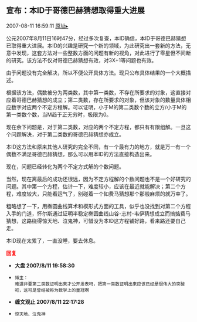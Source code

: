 ## 宣布：本ID于哥德巴赫猜想取得重大进展
2007-08-11 16:59:11
[原址▸](http://www.fxgan.com/chan_time/2007_07_12/588.htm)


公元2007年8月11日16时47分，经过多次复查，本ID确信，本ID于哥德巴赫猜想已取得重大进展。本ID的兴趣是研究一个新的领域，为此研究出一套新的方法，无意中发现，这套方法对一些整数方面的问题有新的视角，对此进行了零星但不间断的研究。该方法不仅对哥德巴赫猜想有效，对3X+1等问题也有效。

由于问题没有完全解决，所以不便公开具体方法。现只公布具体结果的一个大概描述。

根据该方法，偶数被分为两类数，其中第一类数，不存在所要求的对象，这直接对应着哥德巴赫猜想的成立；第二类数，存在所要求的对象，但该对象的数量具体相应数字对应两个不定方程解。可以证明，小于M的第二类数个数的立方/小于M的第一类数个数，当M趋于正无穷时，极限为0。

现在余下问题是，对于第二类数，对应的两个不定方程，都只有有限组解。一旦这个问题解决，对于第二类数的哥德巴赫猜想亦成立。

本ID这方法和原来其他人研究的完全不同，有一个最有力的地方，就是万一有一个偶数不满足哥德巴赫猜想，那么可以用本ID的方法直接构造出来。

现在，问题已经转化为两个不定方式解的个数问题。

当然，现在离最后的成功还很远，因为不定方程解的个数问题也不是一个好研究的问题。其中第一个方程，估计一下，难度较小，应该在最近就能解决；第二个方程，难度较大，只能看运气了，别碰着一个如费马猜想那个那般麻烦的就万幸了。

粗略想了一下，用椭圆曲线算术和模形式方面的工具，似乎也没找到对第二个方程入手的门道，怀尔斯通过证明半稳定椭圆曲线山谷-志村-韦伊猜想成立而搞掂费马猜想，这路绕得惊天地、泣鬼神，可惜没为本ID这方程铺好路，看来路还要自己走。

本ID现在太累了，一直没睡，要去休息。




**<font color='red'>回复</font>**


- **大盘 2007/8/11 19:58:30**
- ```
  博主：
  难道非要第二类数证明出来才公开发表吗，把第一类数证明出来应该已经是很伟大的突破吧，这可是曾经被称为数学上的皇冠啊
  ```
- **缠文观止 2007/8/11 22:17:28**
- ```
  惊天地、泣鬼神
  ```

